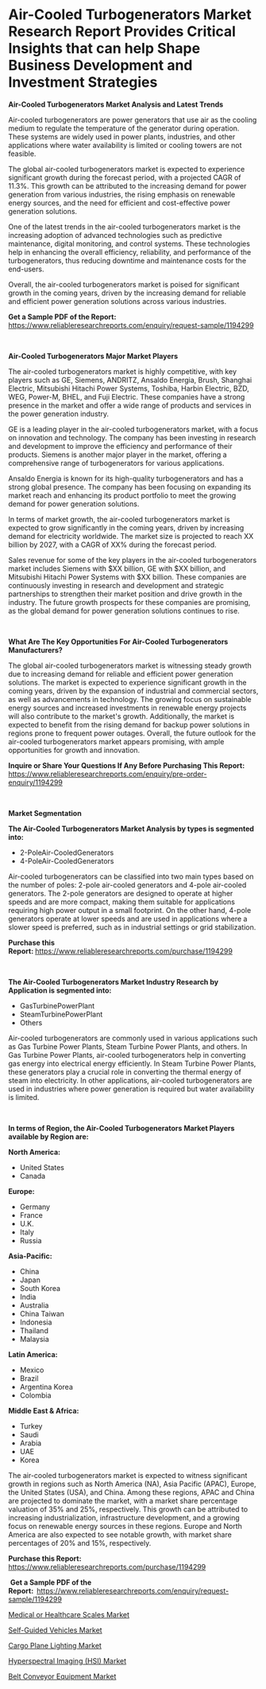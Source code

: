 <p><h1>Air-Cooled Turbogenerators Market Research Report Provides Critical Insights that can help Shape Business Development and Investment Strategies</h1></p><p><strong>Air-Cooled Turbogenerators Market Analysis and Latest Trends</strong></p>
<p><p>Air-cooled turbogenerators are power generators that use air as the cooling medium to regulate the temperature of the generator during operation. These systems are widely used in power plants, industries, and other applications where water availability is limited or cooling towers are not feasible.</p><p>The global air-cooled turbogenerators market is expected to experience significant growth during the forecast period, with a projected CAGR of 11.3%. This growth can be attributed to the increasing demand for power generation from various industries, the rising emphasis on renewable energy sources, and the need for efficient and cost-effective power generation solutions.</p><p>One of the latest trends in the air-cooled turbogenerators market is the increasing adoption of advanced technologies such as predictive maintenance, digital monitoring, and control systems. These technologies help in enhancing the overall efficiency, reliability, and performance of the turbogenerators, thus reducing downtime and maintenance costs for the end-users.</p><p>Overall, the air-cooled turbogenerators market is poised for significant growth in the coming years, driven by the increasing demand for reliable and efficient power generation solutions across various industries.</p></p>
<p><strong>Get a Sample PDF of the Report:&nbsp;</strong> <a href="https://www.reliableresearchreports.com/enquiry/request-sample/1194299">https://www.reliableresearchreports.com/enquiry/request-sample/1194299</a></p>
<p>&nbsp;</p>
<p><strong>Air-Cooled Turbogenerators Major Market Players</strong></p>
<p><p>The air-cooled turbogenerators market is highly competitive, with key players such as GE, Siemens, ANDRITZ, Ansaldo Energia, Brush, Shanghai Electric, Mitsubishi Hitachi Power Systems, Toshiba, Harbin Electric, BZD, WEG, Power-M, BHEL, and Fuji Electric. These companies have a strong presence in the market and offer a wide range of products and services in the power generation industry.</p><p>GE is a leading player in the air-cooled turbogenerators market, with a focus on innovation and technology. The company has been investing in research and development to improve the efficiency and performance of their products. Siemens is another major player in the market, offering a comprehensive range of turbogenerators for various applications.</p><p>Ansaldo Energia is known for its high-quality turbogenerators and has a strong global presence. The company has been focusing on expanding its market reach and enhancing its product portfolio to meet the growing demand for power generation solutions.</p><p>In terms of market growth, the air-cooled turbogenerators market is expected to grow significantly in the coming years, driven by increasing demand for electricity worldwide. The market size is projected to reach XX billion by 2027, with a CAGR of XX% during the forecast period.</p><p>Sales revenue for some of the key players in the air-cooled turbogenerators market includes Siemens with $XX billion, GE with $XX billion, and Mitsubishi Hitachi Power Systems with $XX billion. These companies are continuously investing in research and development and strategic partnerships to strengthen their market position and drive growth in the industry. The future growth prospects for these companies are promising, as the global demand for power generation solutions continues to rise.</p></p>
<p>&nbsp;</p>
<p><strong>What Are The Key Opportunities For Air-Cooled Turbogenerators Manufacturers?</strong></p>
<p><p>The global air-cooled turbogenerators market is witnessing steady growth due to increasing demand for reliable and efficient power generation solutions. The market is expected to experience significant growth in the coming years, driven by the expansion of industrial and commercial sectors, as well as advancements in technology. The growing focus on sustainable energy sources and increased investments in renewable energy projects will also contribute to the market's growth. Additionally, the market is expected to benefit from the rising demand for backup power solutions in regions prone to frequent power outages. Overall, the future outlook for the air-cooled turbogenerators market appears promising, with ample opportunities for growth and innovation.</p></p>
<p><strong>Inquire or Share Your Questions If Any Before Purchasing This Report:</strong> <a href="https://www.reliableresearchreports.com/enquiry/pre-order-enquiry/1194299">https://www.reliableresearchreports.com/enquiry/pre-order-enquiry/1194299</a></p>
<p>&nbsp;</p>
<p><strong>Market Segmentation</strong></p>
<p><strong>The Air-Cooled Turbogenerators Market Analysis by types is segmented into:</strong></p>
<p><ul><li>2-PoleAir-CooledGenerators</li><li>4-PoleAir-CooledGenerators</li></ul></p>
<p><p>Air-cooled turbogenerators can be classified into two main types based on the number of poles: 2-pole air-cooled generators and 4-pole air-cooled generators. The 2-pole generators are designed to operate at higher speeds and are more compact, making them suitable for applications requiring high power output in a small footprint. On the other hand, 4-pole generators operate at lower speeds and are used in applications where a slower speed is preferred, such as in industrial settings or grid stabilization.</p></p>
<p><strong>Purchase this Report:&nbsp;</strong><a href="https://www.reliableresearchreports.com/purchase/1194299">https://www.reliableresearchreports.com/purchase/1194299</a></p>
<p>&nbsp;</p>
<p><strong>The Air-Cooled Turbogenerators Market Industry Research by Application is segmented into:</strong></p>
<p><ul><li>GasTurbinePowerPlant</li><li>SteamTurbinePowerPlant</li><li>Others</li></ul></p>
<p><p>Air-cooled turbogenerators are commonly used in various applications such as Gas Turbine Power Plants, Steam Turbine Power Plants, and others. In Gas Turbine Power Plants, air-cooled turbogenerators help in converting gas energy into electrical energy efficiently. In Steam Turbine Power Plants, these generators play a crucial role in converting the thermal energy of steam into electricity. In other applications, air-cooled turbogenerators are used in industries where power generation is required but water availability is limited.</p></p>
<p>&nbsp;</p>
<p><strong>In terms of Region, the Air-Cooled Turbogenerators Market Players available by Region are:</strong></p>
<p>
    <p> <strong> North America: </strong>
        <ul>
            <li>United States</li>
            <li>Canada</li>
        </ul>
        </p> 
    <p> <strong> Europe: </strong>
        <ul>
            <li>Germany</li>
            <li>France</li>
            <li>U.K.</li>
            <li>Italy</li>
            <li>Russia</li>
        </ul>
        </p> 
    <p> <strong> Asia-Pacific: </strong>
        <ul>
            <li>China</li>
            <li>Japan</li>
            <li>South Korea</li>
            <li>India</li>
            <li>Australia</li>
            <li>China Taiwan</li>
            <li>Indonesia</li>
            <li>Thailand</li>
            <li>Malaysia</li>
        </ul>
        </p> 
    <p> <strong> Latin America: </strong>
        <ul>
            <li>Mexico</li>
            <li>Brazil</li>
            <li>Argentina Korea</li>
            <li>Colombia</li>
        </ul>
        </p> 
    <p> <strong> Middle East & Africa: </strong>
        <ul>
            <li>Turkey</li>
            <li>Saudi</li>
            <li>Arabia</li>
            <li>UAE</li>
            <li>Korea</li>
        </ul>
    </p>
    </p>
<p><p>The air-cooled turbogenerators market is expected to witness significant growth in regions such as North America (NA), Asia Pacific (APAC), Europe, the United States (USA), and China. Among these regions, APAC and China are projected to dominate the market, with a market share percentage valuation of 35% and 25%, respectively. This growth can be attributed to increasing industrialization, infrastructure development, and a growing focus on renewable energy sources in these regions. Europe and North America are also expected to see notable growth, with market share percentages of 20% and 15%, respectively.</p></p>
<p><strong>Purchase this Report: </strong><a href="https://www.reliableresearchreports.com/purchase/1194299">https://www.reliableresearchreports.com/purchase/1194299</a></p>
<p>&nbsp;<strong>Get a Sample PDF of the Report:&nbsp;&nbsp;</strong><a href="https://www.reliableresearchreports.com/enquiry/request-sample/1194299">https://www.reliableresearchreports.com/enquiry/request-sample/1194299</a></p>
<p><strong></strong></p>
<p><p><a href="https://medium.com/p/56a26c8aa304/edit">Medical or Healthcare Scales Market</a></p><p><a href="https://issuu.com/reportprime-2/docs/self-guided-vehicles-market-size-2030.pptx">Self-Guided Vehicles Market</a></p><p><a href="https://medium.com/p/55eae2549071/edit">Cargo Plane Lighting Market</a></p><p><a href="https://github.com/mabutironaldo/Market-Research-Report-List-3/blob/main/hyperspectral-imaging-hsi-market.md">Hyperspectral Imaging (HSI) Market</a></p><p><a href="https://issuu.com/reportprime-2/docs/belt-conveyor-equipment-market-size-2030.pptx">Belt Conveyor Equipment Market</a></p></p>